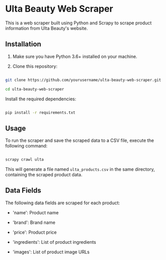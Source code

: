 # Ulta Beauty Web Scraper

This is a web scraper built using Python and Scrapy to scrape product information from Ulta Beauty's website.

## Installation

1. Make sure you have Python 3.6+ installed on your machine.

2. Clone this repository:

```bash

git clone https://github.com/yourusername/ulta-beauty-web-scraper.git

cd ulta-beauty-web-scraper

```

Install the required dependencies:

```bash

pip install -r requirements.txt

```

## Usage

To run the scraper and save the scraped data to a CSV file, execute the following command:

```bash

scrapy crawl ulta

```

This will generate a file named `ulta_products.csv` in the same directory, containing the scraped product data.

## Data Fields

The following data fields are scraped for each product:

- 'name': Product name

- 'brand': Brand name

- 'price': Product price

- 'ingredients': List of product ingredients

- 'images': List of product image URLs

